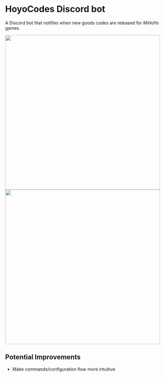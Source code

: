 # HoyoCodes Discord bot
A Discord bot that notifies when new goods codes are released for *MiHoYo* games.

<img src=https://github.com/user-attachments/assets/83d5b7da-a441-4739-be96-ff3c0a015542 width=500>
<img src=https://github.com/user-attachments/assets/8ceb52af-28f7-4b18-87af-a96b5881c712 width=500>


## Potential Improvements
- Make commands/configuration flow more intuitive
